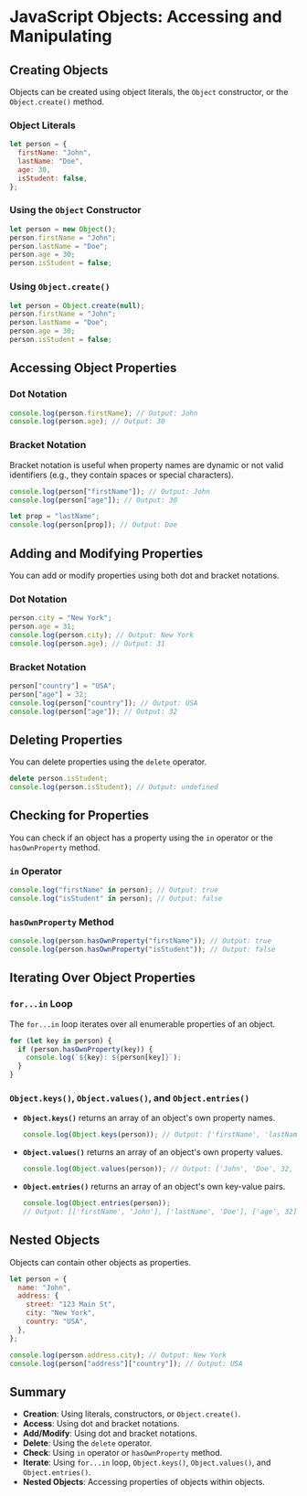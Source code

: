 # JavaScript Objects: Accessing and Manipulating

## Creating Objects

Objects can be created using object literals, the `Object` constructor, or the `Object.create()` method.

### Object Literals

```javascript
let person = {
  firstName: "John",
  lastName: "Doe",
  age: 30,
  isStudent: false,
};
```

### Using the `Object` Constructor

```javascript
let person = new Object();
person.firstName = "John";
person.lastName = "Doe";
person.age = 30;
person.isStudent = false;
```

### Using `Object.create()`

```javascript
let person = Object.create(null);
person.firstName = "John";
person.lastName = "Doe";
person.age = 30;
person.isStudent = false;
```

## Accessing Object Properties

### Dot Notation

```javascript
console.log(person.firstName); // Output: John
console.log(person.age); // Output: 30
```

### Bracket Notation

Bracket notation is useful when property names are dynamic or not valid identifiers (e.g., they contain spaces or special characters).

```javascript
console.log(person["firstName"]); // Output: John
console.log(person["age"]); // Output: 30

let prop = "lastName";
console.log(person[prop]); // Output: Doe
```

## Adding and Modifying Properties

You can add or modify properties using both dot and bracket notations.

### Dot Notation

```javascript
person.city = "New York";
person.age = 31;
console.log(person.city); // Output: New York
console.log(person.age); // Output: 31
```

### Bracket Notation

```javascript
person["country"] = "USA";
person["age"] = 32;
console.log(person["country"]); // Output: USA
console.log(person["age"]); // Output: 32
```

## Deleting Properties

You can delete properties using the `delete` operator.

```javascript
delete person.isStudent;
console.log(person.isStudent); // Output: undefined
```

## Checking for Properties

You can check if an object has a property using the `in` operator or the `hasOwnProperty` method.

### `in` Operator

```javascript
console.log("firstName" in person); // Output: true
console.log("isStudent" in person); // Output: false
```

### `hasOwnProperty` Method

```javascript
console.log(person.hasOwnProperty("firstName")); // Output: true
console.log(person.hasOwnProperty("isStudent")); // Output: false
```

## Iterating Over Object Properties

### `for...in` Loop

The `for...in` loop iterates over all enumerable properties of an object.

```javascript
for (let key in person) {
  if (person.hasOwnProperty(key)) {
    console.log(`${key}: ${person[key]}`);
  }
}
```

### `Object.keys()`, `Object.values()`, and `Object.entries()`

- **`Object.keys()`** returns an array of an object's own property names.

  ```javascript
  console.log(Object.keys(person)); // Output: ['firstName', 'lastName', 'age', 'city', 'country']
  ```

- **`Object.values()`** returns an array of an object's own property values.

  ```javascript
  console.log(Object.values(person)); // Output: ['John', 'Doe', 32, 'New York', 'USA']
  ```

- **`Object.entries()`** returns an array of an object's own key-value pairs.

  ```javascript
  console.log(Object.entries(person));
  // Output: [['firstName', 'John'], ['lastName', 'Doe'], ['age', 32], ['city', 'New York'], ['country', 'USA']]
  ```

## Nested Objects

Objects can contain other objects as properties.

```javascript
let person = {
  name: "John",
  address: {
    street: "123 Main St",
    city: "New York",
    country: "USA",
  },
};

console.log(person.address.city); // Output: New York
console.log(person["address"]["country"]); // Output: USA
```

## Summary

- **Creation**: Using literals, constructors, or `Object.create()`.
- **Access**: Using dot and bracket notations.
- **Add/Modify**: Using dot and bracket notations.
- **Delete**: Using the `delete` operator.
- **Check**: Using `in` operator or `hasOwnProperty` method.
- **Iterate**: Using `for...in` loop, `Object.keys()`, `Object.values()`, and `Object.entries()`.
- **Nested Objects**: Accessing properties of objects within objects.
